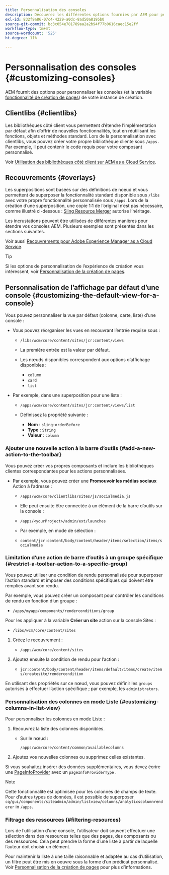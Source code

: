 ```yaml
---
title: Personnalisation des consoles
description: Découvrez les différentes options fournies par AEM pour personnaliser les consoles de votre instance de création.
exl-id: 832f9a86-07c4-4229-a0dc-8ad50a8195b0
source-git-commit: bc3c054e781789aa2a2b94f77b0616caec15e2ff
workflow-type: tm+mt
source-wordcount: '525'
ht-degree: 11%

---
```


# Personnalisation des consoles {#customizing-consoles}

AEM fournit des options pour personnaliser les consoles (et la variable [fonctionnalité de création de pages](/help/implementing/developing/extending/page-authoring.md)) de votre instance de création.

## Clientlibs {#clientlibs}

Les bibliothèques côté client vous permettent d’étendre l’implémentation par défaut afin d’offrir de nouvelles fonctionnalités, tout en réutilisant les fonctions, objets et méthodes standard. Lors de la personnalisation avec clientlibs, vous pouvez créer votre propre bibliothèque cliente sous `/apps.` Par exemple, il peut contenir le code requis pour votre composant personnalisé.

Voir [Utilisation des bibliothèques côté client sur AEM as a Cloud Service](/help/implementing/developing/introduction/clientlibs.md).

## Recouvrements {#overlays}

Les superpositions sont basées sur des définitions de noeud et vous permettent de superposer la fonctionnalité standard disponible sous `/libs` avec votre propre fonctionnalité personnalisée sous `/apps`. Lors de la création d’une superposition, une copie 1:1 de l’original n’est pas nécessaire, comme illustré ci-dessous : [Sling Resource Merger](/help/implementing/developing/introduction/sling-resource-merger.md) autorise l’héritage.

Les incrustations peuvent être utilisées de différentes manières pour étendre vos consoles AEM. Plusieurs exemples sont présentés dans les sections suivantes.

Voir aussi [Recouvrements pour Adobe Experience Manager as a Cloud Service](/help/implementing/developing/introduction/overlays.md).

>[!TIP]
>
>Si les options de personnalisation de l’expérience de création vous intéressent, voir [Personnalisation de la création de pages](/help/implementing/developing/extending/page-authoring.md).

## Personnalisation de l’affichage par défaut d’une console {#customizing-the-default-view-for-a-console}

Vous pouvez personnaliser la vue par défaut (colonne, carte, liste) d’une console :

* Vous pouvez réorganiser les vues en recouvrant l’entrée requise sous :

   * `/libs/wcm/core/content/sites/jcr:content/views`

   * La première entrée est la valeur par défaut.

   * Les nœuds disponibles correspondent aux options d’affichage disponibles :

      * `column`
      * `card`
      * `list`

* Par exemple, dans une superposition pour une liste :

   * `/apps/wcm/core/content/sites/jcr:content/views/list`

   * Définissez la propriété suivante :

      * **Nom** : `sling:orderBefore`
      * **Type** : `String`
      * **Valeur** : `column`

### Ajouter une nouvelle action à la barre d’outils {#add-a-new-action-to-the-toolbar}

Vous pouvez créer vos propres composants et inclure les bibliothèques clientes correspondantes pour les actions personnalisées.

* Par exemple, vous pouvez créer une **Promouvoir les médias sociaux** Action à l’adresse :

   * `/apps/wcm/core/clientlibs/sites/js/socialmedia.js`

   * Elle peut ensuite être connectée à un élément de la barre d’outils sur la console :

   * `/apps/<yourProject>/admin/ext/launches`

   * Par exemple, en mode de sélection :

   * `content/jcr:content/body/content/header/items/selection/items/socialmedia`

### Limitation d’une action de barre d’outils à un groupe spécifique {#restrict-a-toolbar-action-to-a-specific-group}

Vous pouvez utiliser une condition de rendu personnalisée pour superposer l’action standard et imposer des conditions spécifiques qui doivent être remplies avant son rendu.

Par exemple, vous pouvez créer un composant pour contrôler les conditions de rendu en fonction d’un groupe :

* `/apps/myapp/components/renderconditions/group`

Pour les appliquer à la variable **Créer un site** action sur la console Sites :

* `/libs/wcm/core/content/sites`

1. Créez le recouvrement :

   * `/apps/wcm/core/content/sites`

1. Ajoutez ensuite la condition de rendu pour l’action :

   * `jcr:content/body/content/header/items/default/items/create/items/createsite/rendercondition`

En utilisant des propriétés sur ce nœud, vous pouvez définir les `groups` autorisés à effectuer l’action spécifique ; par exemple, les `administrators`.

### Personnalisation des colonnes en mode Liste {#customizing-columns-in-list-view}

Pour personnaliser les colonnes en mode Liste :

1. Recouvrez la liste des colonnes disponibles.

   * Sur le nœud :

     `/apps/wcm/core/content/common/availablecolumns`

1. Ajoutez vos nouvelles colonnes ou supprimez celles existantes.

Si vous souhaitez insérer des données supplémentaires, vous devez écrire une [PageInfoProvider](https://developer.adobe.com/experience-manager/reference-materials/cloud-service/javadoc/com/day/cq/wcm/api/PageInfoProvider.html) avec un `pageInfoProviderType` .

>[!NOTE]
>
>Cette fonctionnalité est optimisée pour les colonnes de champs de texte. Pour d’autres types de données, il est possible de superposer `cq/gui/components/siteadmin/admin/listview/columns/analyticscolumnrenderer` in `/apps`.

### Filtrage des ressources {#filtering-resources}

Lors de l’utilisation d’une console, l’utilisateur doit souvent effectuer une sélection dans des ressources telles que des pages, des composants ou des ressources. Cela peut prendre la forme d’une liste à partir de laquelle l’auteur doit choisir un élément.

Pour maintenir la liste à une taille raisonnable et adaptée au cas d’utilisation, un filtre peut être mis en oeuvre sous la forme d’un prédicat personnalisé. Voir [Personnalisation de la création de pages](/help/implementing/developing/extending/page-authoring.md#filtering-resources) pour plus d’informations.
